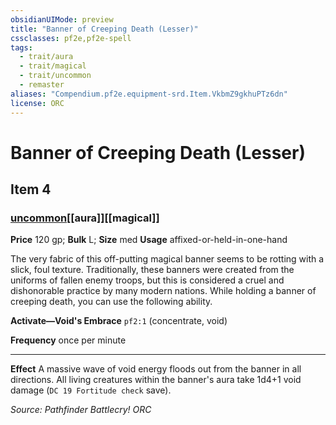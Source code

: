 ```yaml
---
obsidianUIMode: preview
title: "Banner of Creeping Death (Lesser)"
cssclasses: pf2e,pf2e-spell
tags:
  - trait/aura
  - trait/magical
  - trait/uncommon
  - remaster
aliases: "Compendium.pf2e.equipment-srd.Item.VkbmZ9gkhuPTz6dn"
license: ORC
---
```

# Banner of Creeping Death (Lesser)
## Item 4
### [uncommon](uncommon "Uncommon Rarity Trait")[[aura]][[magical]]


**Price** 120 gp; 
**Bulk** L; **Size** med
**Usage** affixed-or-held-in-one-hand

The very fabric of this off-putting magical banner seems to be rotting with a slick, foul texture. Traditionally, these banners were created from the uniforms of fallen enemy troops, but this is considered a cruel and dishonorable practice by many modern nations. While holding a banner of creeping death, you can use the following ability.

**Activate—Void's Embrace** `pf2:1` (concentrate, void)

**Frequency** once per minute

* * *

**Effect** A massive wave of void energy floods out from the banner in all directions. All living creatures within the banner's aura take 1d4+1 void damage (`DC 19 Fortitude check` save).

*Source: Pathfinder Battlecry!*
*ORC*